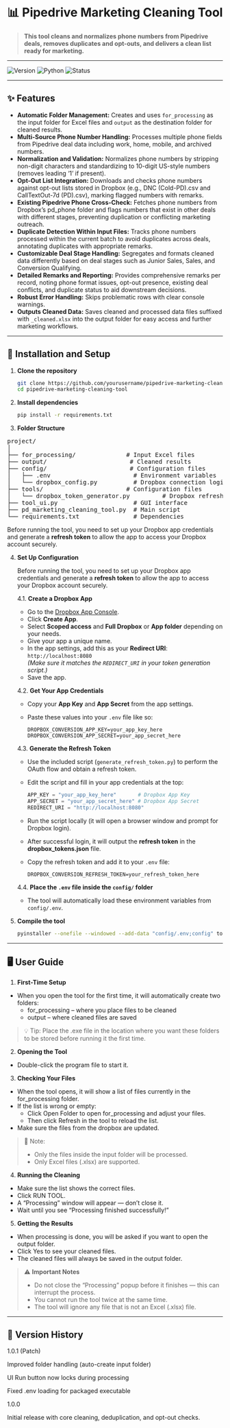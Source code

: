 # 📊 Pipedrive Marketing Cleaning Tool

> **This tool cleans and normalizes phone numbers from Pipedrive deals, removes duplicates and opt-outs, and delivers a clean list ready for marketing.**

---

![Version](https://img.shields.io/badge/version-1.0.1-ffab4c?style=for-the-badge&logo=python&logoColor=white)
![Python](https://img.shields.io/badge/python-3.9%2B-273946?style=for-the-badge&logo=python&logoColor=ffab4c)
![Status](https://img.shields.io/badge/status-active-273946?style=for-the-badge&logo=github&logoColor=ffab4c)

---

## ✨ Features

- **Automatic Folder Management:** Creates and uses `for_processing` as the input folder for Excel files and `output` as the destination folder for cleaned results.
- **Multi-Source Phone Number Handling:** Processes multiple phone fields from Pipedrive deal data including work, home, mobile, and archived numbers.
- **Normalization and Validation:** Normalizes phone numbers by stripping non-digit characters and standardizing to 10-digit US-style numbers (removes leading ‘1’ if present).
- **Opt-Out List Integration:** Downloads and checks phone numbers against opt-out lists stored in Dropbox (e.g., DNC (Cold-PD).csv and CallTextOut-7d (PD).csv), marking flagged numbers with remarks.
- **Existing Pipedrive Phone Cross-Check:** Fetches phone numbers from Dropbox’s pd_phone folder and flags numbers that exist in other deals with different stages, preventing duplication or conflicting marketing outreach.
- **Duplicate Detection Within Input Files:** Tracks phone numbers processed within the current batch to avoid duplicates across deals, annotating duplicates with appropriate remarks.
- **Customizable Deal Stage Handling:** Segregates and formats cleaned data differently based on deal stages such as Junior Sales, Sales, and Conversion Qualifying.
- **Detailed Remarks and Reporting:** Provides comprehensive remarks per record, noting phone format issues, opt-out presence, existing deal conflicts, and duplicate status to aid downstream decisions.
- **Robust Error Handling:** Skips problematic rows with clear console warnings.
- **Outputs Cleaned Data:** Saves cleaned and processed data files suffixed with `_cleaned.xlsx` into the output folder for easy access and further marketing workflows.

---

## 🚀 Installation and Setup

1. **Clone the repository**
   ```bash
   git clone https://github.com/yourusername/pipedrive-marketing-cleaning-tool.git
   cd pipedrive-marketing-cleaning-tool

2. **Install dependencies**
   ```bash
   pip install -r requirements.txt

3. **Folder Structure**
<pre>project/
│
├── for_processing/              # Input Excel files
├── output/                       # Cleaned results
├── config/                       # Configuration files
│   ├── .env                       # Environment variables
│   └── dropbox_config.py          # Dropbox connection logic
├── tools/                       # Configuration files
│   └── dropbox_token_generator.py         # Dropbox refresh token generator
├── tool_ui.py                     # GUI interface
├── pd_marketing_cleaning_tool.py  # Main script
└── requirements.txt               # Dependencies
</pre>

Before running the tool, you need to set up your Dropbox app credentials and generate a **refresh token** to allow the app to access your Dropbox account securely.

4. **Set Up Configuration**

    Before running the tool, you need to set up your Dropbox app credentials and generate a **refresh token** to allow the app to access your Dropbox account securely.

    4.1. **Create a Dropbox App**

   - Go to the [Dropbox App Console](https://www.dropbox.com/developers/apps).
   - Click **Create App**.
   - Select **Scoped access** and **Full Dropbox** or **App folder** depending on your needs.
   - Give your app a unique name.
   - In the app settings, add this as your **Redirect URI**:  
     `http://localhost:8080`  
     *(Make sure it matches the `REDIRECT_URI` in your token generation script.)*
   - Save the app.

   4.2. **Get Your App Credentials**

   - Copy your **App Key** and **App Secret** from the app settings.
   - Paste these values into your `.env` file like so:

     ```env
     DROPBOX_CONVERSION_APP_KEY=your_app_key_here
     DROPBOX_CONVERSION_APP_SECRET=your_app_secret_here
     ```

   4.3. **Generate the Refresh Token**

   - Use the included script (`generate_refresh_token.py`) to perform the OAuth flow and obtain a refresh token.
   - Edit the script and fill in your app credentials at the top:
      ```python
     APP_KEY = "your_app_key_here"       # Dropbox App Key
     APP_SECRET = "your_app_secret_here" # Dropbox App Secret
     REDIRECT_URI = "http://localhost:8080"
     ```
   - Run the script locally (it will open a browser window and prompt for Dropbox login).
   - After successful login, it will output the **refresh token** in the **dropbox_tokens.json** file.
   - Copy the refresh token and add it to your `.env` file:

     ```env
     DROPBOX_CONVERSION_REFRESH_TOKEN=your_refresh_token_here
     ```

   4.4. **Place the `.env` file inside the `config/` folder**

   - The tool will automatically load these environment variables from `config/.env`.


5. **Compile the tool**
   ```bash
   pyinstaller --onefile --windowed --add-data "config/.env;config" tool_ui.py
---

## 🖥️ User Guide
1. **First-Time Setup**

  * When you open the tool for the first time, it will automatically create two folders:
      * for_processing – where you place files to be cleaned
      * output – where cleaned files are saved

> :bulb: Tip: Place the .exe file in the location where you want these folders to be stored before running it the first time.

2. **Opening the Tool**

  * Double-click the program file to start it.


3. **Checking Your Files**

  * When the tool opens, it will show a list of files currently in the for_processing folder.
  * If the list is wrong or empty:
      * Click Open Folder to open for_processing and adjust your files.
      * Then click Refresh in the tool to reload the list.
  * Make sure the files from the dropbox are updated.

> :pencil: Note:
> * Only the files inside the input folder will be processed. 
> * Only Excel files (.xlsx) are supported. 



4. **Running the Cleaning**

  * Make sure the list shows the correct files.
  * Click RUN TOOL.
  * A “Processing” window will appear — don’t close it.
  * Wait until you see “Processing finished successfully!”


5. **Getting the Results**

  * When processing is done, you will be asked if you want to open the output folder.
  * Click Yes to see your cleaned files.
  * The cleaned files will always be saved in the output folder.


> :warning: **Important Notes**
>
> * Do not close the “Processing” popup before it finishes — this can interrupt the process.
> * You cannot run the tool twice at the same time.
> * The tool will ignore any file that is not an Excel (.xlsx) file. 

---

## 📌 Version History
1.0.1 (Patch)

Improved folder handling (auto-create input folder)

UI Run button now locks during processing

Fixed .env loading for packaged executable

1.0.0

Initial release with core cleaning, deduplication, and opt-out checks.
